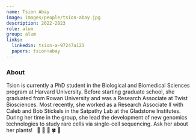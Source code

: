 ```yaml
---
name: Tsion Abay
image: images/people/tsion-abay.jpg
description: 2022-2023
role: alum
group: alum
links:
  linkedin: tsion-a-97247a121
  papers: tsion+abay
---
```


### About
Tsion is currently a PhD student in the Biological and Biomedical Sciences program at Harvard University. 
Before starting graduate school, she graduated from Rowan University and was a Research
Associate at Twist Biosciences. Most recently, she worked as a Research Associate II with Caleb
and Bob Stickels in the Satpathy Lab at the Gladstone Institutes.
During her time in the group, she lead the development of new genomics technologies to
study rare cells via single-cell sequencing. Ask her about her plants! &nbsp; :hibiscus: :seedling: :blossom: :four_leaf_clover: :cherry_blossom:

